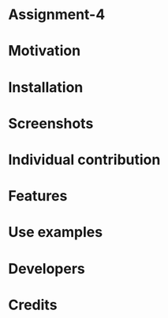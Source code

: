 # Assignment-4

# Motivation

# Installation

# Screenshots

# Individual contribution

# Features

# Use examples

# Developers

# Credits
